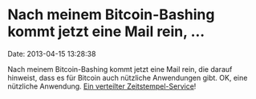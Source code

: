 Nach meinem Bitcoin-Bashing kommt jetzt eine Mail rein, \...
============================================================

Date: 2013-04-15 13:28:38

Nach meinem Bitcoin-Bashing kommt jetzt eine Mail rein, die darauf
hinweist, dass es für Bitcoin auch nützliche Anwendungen gibt. OK, eine
nützliche Anwendung. [Ein verteilter
Zeitstempel-Service](http://vog.github.io/bitcoinproof/)!
